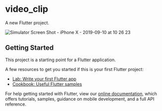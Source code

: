 # video_clip

A new Flutter project.



![Simulator Screen Shot - iPhone X - 2019-09-10 at 10 26 23](https://user-images.githubusercontent.com/433259/64579433-7d863700-d3b5-11e9-8c9b-e75529bf730a.png)


## Getting Started

This project is a starting point for a Flutter application.

A few resources to get you started if this is your first Flutter project:

- [Lab: Write your first Flutter app](https://flutter.dev/docs/get-started/codelab)
- [Cookbook: Useful Flutter samples](https://flutter.dev/docs/cookbook)

For help getting started with Flutter, view our
[online documentation](https://flutter.dev/docs), which offers tutorials,
samples, guidance on mobile development, and a full API reference.
